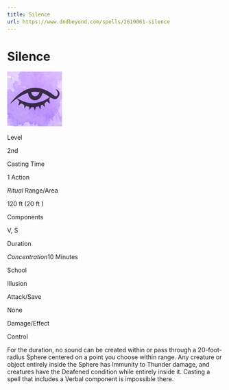 ```yaml
---
title: Silence
url: https://www.dndbeyond.com/spells/2619061-silence
---
```


# Silence

![Silence](silence.png)

Level

2nd

Casting Time

1 Action

*Ritual*
Range/Area

120 ft
(20 ft )

Components

V, S

Duration

*Concentration*10 Minutes

School

Illusion

Attack/Save

None

Damage/Effect

Control

For the duration, no sound can be created within or pass through a 20-foot-radius Sphere centered on a point you choose within range. Any creature or object entirely inside the Sphere has Immunity to Thunder damage, and creatures have the Deafened condition while entirely inside it. Casting a spell that includes a Verbal component is impossible there.